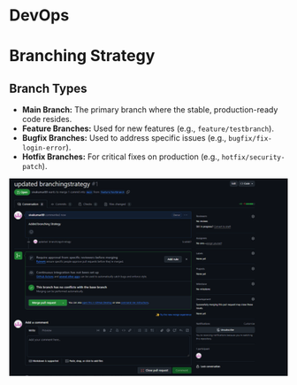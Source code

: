 # DevOps
# Branching Strategy

## Branch Types
- **Main Branch:** The primary branch where the stable, production-ready code resides.
- **Feature Branches:** Used for new features (e.g., `feature/testbranch`).
- **Bugfix Branches:** Used to address specific issues (e.g., `bugfix/fix-login-error`).
- **Hotfix Branches:** For critical fixes on production (e.g., `hotfix/security-patch`).

![Pull Request Changes](image.png)